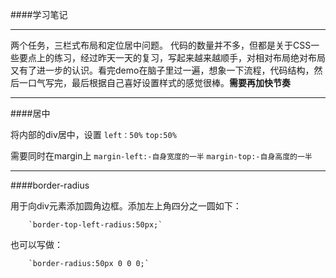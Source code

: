 ####学习笔记

***

两个任务，三栏式布局和定位居中问题。
代码的数量并不多，但都是关于CSS一些要点上的练习，经过昨天一天的复习，写起来越来越顺手，对相对布局绝对布局又有了进一步的认识。看完demo在脑子里过一遍，想象一下流程，代码结构，然后一口气写完，最后根据自己喜好设置样式的感觉很棒。**需要再加快节奏**

***

####居中

将内部的div居中，设置
        `left：50%`
        `top:50%`

需要同时在margin上
		`margin-left:-自身宽度的一半`
		`margin-top:-自身高度的一半`
		
***
####border-radius

用于向div元素添加圆角边框。添加左上角四分之一圆如下：

		`border-top-left-radius:50px;`

也可以写做：

		`border-radius:50px 0 0 0;`  
